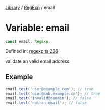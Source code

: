 <!-- markdownlint-disable -->
<!-- cspell: disable -->
[Library](../index.md) / [RegExp](./index.md) / email

# Variable: email

```ts
const email: RegExp;
```

Defined in: [regexp.ts:226](https://github.com/technobuddha/library/blob/main/src/regexp.ts#L226)

validate an valid email address

## Example

```typescript
email.test('user@example.com'); // true
email.test('user@sub.example.co'); // true
email.test('invalid@domain'); // false
email.test('not-an-email'); // false
```

